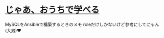 # [じゃあ、おうちで学べる](http://syu-m-5151.hatenablog.com/)
MySQLをAnsibleで構築するときのメモ
roleだけしかないけど参考にしてにゃん(大男)♥
